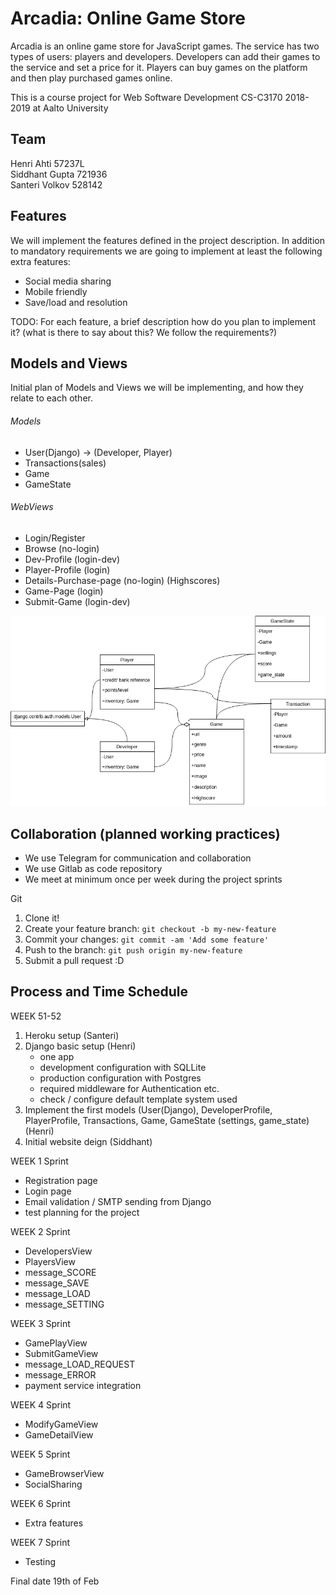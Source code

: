 # Arcadia: Online Game Store
 Arcadia is an online game store for JavaScript games. The service has two types of users: players and developers. Developers can add their games to the service and set a price for it. Players can buy games on the platform and then play purchased games online.
 
 This is a course project for Web Software Development CS-C3170 2018-2019 at Aalto University
 
## Team
Henri Ahti 57237L      
Siddhant Gupta  721936  
Santeri Volkov  528142 

## Features
We will implement the features defined in the project description.  In addition to mandatory requirements we are going 
to implement at least the following extra features:
- Social media sharing
- Mobile friendly
- Save/load and resolution 
 
TODO: For each feature, a brief description how do you plan to implement it?
(what is there to say about this? We follow the requirements?) 

## Models and Views
Initial plan of Models and Views we will be implementing, 
and how they relate to each other.

###### Models
* User(Django) -> (Developer, Player)
* Transactions(sales)
* Game
* GameState

###### WebViews
* Login/Register
* Browse (no-login)
* Dev-Profile (login-dev)
* Player-Profile (login) 
* Details-Purchase-page (no-login) (Highscores)
* Game-Page (login)
* Submit-Game (login-dev)

![alt text][Model relations]

## Collaboration (planned working practices)
- We use Telegram for communication and collaboration
- We use Gitlab as code repository
- We meet at minimum once per week during the project sprints

Git

1. Clone it!
2. Create your feature branch: `git checkout -b my-new-feature`
3. Commit your changes: `git commit -am 'Add some feature'`
4. Push to the branch: `git push origin my-new-feature`
5. Submit a pull request :D  

## Process and Time Schedule

WEEK 51-52
1. Heroku setup (Santeri)
2. Django basic setup (Henri)
    - one app
    - development configuration with SQLLite
    - production configuration with Postgres
    - required middleware for Authentication etc.
    - check / configure default template system used
3. Implement the first models (User(Django), DeveloperProfile, PlayerProfile, Transactions, Game, GameState (settings, 
game_state) (Henri)
4. Initial website deign (Siddhant)

WEEK 1 Sprint
- Registration page
- Login page
- Email validation / SMTP sending from Django
- test planning for the project

WEEK 2 Sprint
- DevelopersView
- PlayersView
- message_SCORE
- message_SAVE
- message_LOAD
- message_SETTING

WEEK 3 Sprint
- GamePlayView
- SubmitGameView
- message_LOAD_REQUEST
- message_ERROR
- payment service integration

WEEK 4 Sprint
- ModifyGameView
- GameDetailView

WEEK 5 Sprint
- GameBrowserView
- SocialSharing

WEEK 6 Sprint
- Extra features

WEEK 7 Sprint
- Testing

Final date 19th of Feb




[Model relations]: img/Arcadia.png "Model relations"